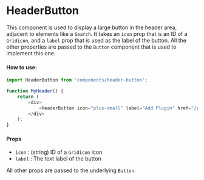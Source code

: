 # HeaderButton

This component is used to display a large button in the header area, adjacent
to elements like a `Search`. It takes an `icon` prop that is an ID of a
`Gridicon`, and a `label` prop that is used as the label of the button. All
the other properties are passed to the `Button` component that is used to
implement this one.

#### How to use:

```js
import HeaderButton from 'components/header-button';

function MyHeader() {
	return (
		<div>
			<HeaderButton icon="plus-small" label="Add Plugin" href="/plugins/manage" />
		</div>
	);
}
```

#### Props

- `icon` : (string) ID of a `Gridicon` icon
- `label` : The text label of the button

All other props are passed to the underlying `Button`.
